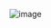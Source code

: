 

![image](https://tenor.com/en-GB/view/jinx-arcane-season-two-season2-silly-gif-10265592247535687537.gif)

<!---
M0NCATS/M0NCATS is a ✨ special ✨ repository because its `README.md` (this file) appears on your GitHub profile.
You can click the Preview link to take a look at your changes.
--->
